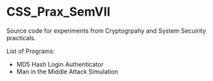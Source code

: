 # CSS_Prax_SemVII
Source code for experiments from Cryptogrpahy and System Secuirity practicals.

List of Programs:

- MD5 Hash Login Authenticator
- Man in the Middle Attack Simulation
